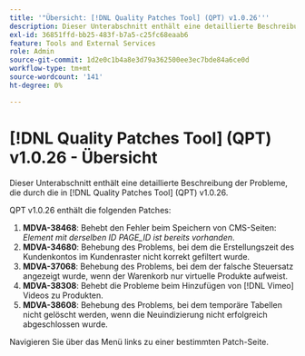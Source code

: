 ```yaml
---
title: '"Übersicht: [!DNL Quality Patches Tool] (QPT) v1.0.26'''
description: Dieser Unterabschnitt enthält eine detaillierte Beschreibung der Probleme, die durch die in [!DNL Quality Patches Tool] (QPT) v1.0.26.
exl-id: 36851ffd-bb25-483f-b7a5-c25fc68eaab6
feature: Tools and External Services
role: Admin
source-git-commit: 1d2e0c1b4a8e3d79a362500ee3ec7bde84a6ce0d
workflow-type: tm+mt
source-wordcount: '141'
ht-degree: 0%

---
```


# [!DNL Quality Patches Tool] (QPT) v1.0.26 - Übersicht

Dieser Unterabschnitt enthält eine detaillierte Beschreibung der Probleme, die durch die in [!DNL Quality Patches Tool] (QPT) v1.0.26.

QPT v1.0.26 enthält die folgenden Patches:

1. **MDVA-38468**: Behebt den Fehler beim Speichern von CMS-Seiten: *Element mit derselben ID PAGE_ID ist bereits vorhanden*.
1. **MDVA-34680**: Behebung des Problems, bei dem die Erstellungszeit des Kundenkontos im Kundenraster nicht korrekt gefiltert wurde.
1. **MDVA-37068**: Behebung des Problems, bei dem der falsche Steuersatz angezeigt wurde, wenn der Warenkorb nur virtuelle Produkte aufweist.
1. **MDVA-38308**: Behebt die Probleme beim Hinzufügen von [!DNL Vimeo] Videos zu Produkten.
1. **MDVA-38608**: Behebung des Problems, bei dem temporäre Tabellen nicht gelöscht werden, wenn die Neuindizierung nicht erfolgreich abgeschlossen wurde.

Navigieren Sie über das Menü links zu einer bestimmten Patch-Seite.
